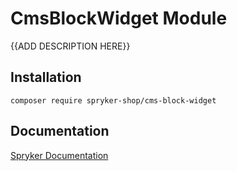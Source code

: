 # CmsBlockWidget Module

{{ADD DESCRIPTION HERE}}

## Installation

```
composer require spryker-shop/cms-block-widget
```

## Documentation

[Spryker Documentation](https://academy.spryker.com)
